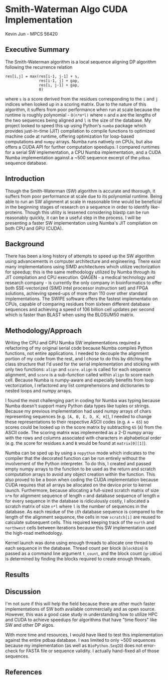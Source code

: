 # Smith-Waterman Algo CUDA Implementation  
Kevin Jun - MPCS 56420

## Executive Summary

The Smith-Waterman algorithm is a local sequence aligning DP algorithm following the recurrence relation

```
res[i,j] = max(res[i-1, j-1] + s,
               res[i-1, j] + gap,
               res[i, j-1] + gap,
               0)
```

where `s` is a score derived from the residues corresponding to the `i` and `j` indices when looked up in a scoring matrix. Due to the nature of this algorithm, it suffers from poor performance when run at scale because the runtime is roughly polynomial - `O(n*m*l)` where `n` and `m` are the lengths of the two sequences being aligned and `l` is the size of the database. My project looked to speed this up using Python's `numba` package which provides just-in-time (JIT) compilation to compile functions to optimized machine code at runtime, offering optimization for loop-based computations and `numpy` arrays. Numba runs natively on CPUs, but also offers a CUDA API for further computation speedups. I compared runtimes for a serial SW implementation, a CPU Numba implementation, and a CUDA Numba implementation against a ~500 sequence excerpt of the `pdbaa` sequence database.

## Introduction

Though the Smith-Waterman (SW) algorithm is accurate and thorough, it suffers from poor performance at scale due to its polynomial runtime. Being able to run an SW alignment at scale in reasonable time would be beneficial in the beginning stages of research on a sequence in order to identify like-proteins. Though this utility is lessened considering blastp can be run reasonably quickly, it can be a useful step in the process. I will be presenting a faster SW implementation using Numba's JIT compilation on both CPU and GPU (CUDA).

## Background

There has been a long history of attempts to speed up the SW algorithm using advancements in computer architecture and engineering. There exist many implementations using SIMD architectures which utilize vectorization for speedup; this is the same methodology utilized by Numba through its JIT compilation and CPU execution. QIAGEN - a medical technology and research company - is currently the only company in bioinformatics to offer both SSE-vectorized (SIMD Intel processor instruction set) and FPGA solutions, achieving speed-ups of more than 110 over other standard implementations. The SWIPE software offers the fastest implementatio on CPUs, capable of comparing residues from sixteen different database sequences and achieving a speed of 106 billion cell updates per second which is faster than BLAST when using the BLOSUM50 matrix.

## Methodology/Approach

Writing the CPU and GPU Numba SW implementations required a refactoring of my original serial code because Numba compiles Python functions, not entire applications. I needed to decouple the alignment portion of my code from the rest, and I chose to do this by ditching the class structure that I'd used for the serial implementation and sticking with only two functions: `align` and `score`. `align` is called for each sequence alignment, and `score` is a sub-function called within `align` to score each cell. Because Numba is numpy-aware and especially benefits from loop vectorization, I refactored any list comprehensions and dictionaries to nested loops and numpy arrays.

I found the most challenging part in coding for Numba was typing because Numba doesn't support many Python data types like tuples or strings. Because my previous implementation had used numpy arrays of chars representing sequences (e.g. `[A, B, E, D, K, H]`), I needed to change these representations to their respective ASCII codes (e.g. `A = 65`) so scores could be looked up in the score matrix by subtracting `65` (`A`) from the ASCII code. The scoring matrix was implemented as a 2-D numpy array with the rows and columns associated with characters in alphabetical order (e.g. the score for residues `A` and `B` would be found at `matrix[0][1]`).

Numba can be sped up by using a `nopython` mode which indicates to the compiler that the decorated function can be run entirely without the involvement of the Python interpreter. To do this, I created and passed empty numpy arrays to the function to be used as the return and scratch computation arrays to avoid any object creation within the function. This also proved to be a boon when coding the CUDA implementation because CUDA requires that all arrays be allocated on the device prior to kernel launch. Furthermore, because allocating a full-sized scratch matrix of size `n*m` for alignment sequence of length `n` and database sequence of length `m` for every sequence in the database is ridiculously costly, I allocated a scratch matrix of size `n*l` where `l` is the number of sequences in the database. As each residue of the `i`th database sequence is compared to the length of the alignment sequence, the cells in row `scratch[i]` are reused to calculate subsequent cells. This required keeping track of the `north` and `northwest` cells between iterations because this SW implementation used the high-road methodology.

Kernel launch was done using enough threads to allocate one thread to each sequence in the database. Thread count per block (`blockDim`) is passed as a command line argument `t_count`, and the block count (`gridDim`) is determined by finding the blocks required to create enough threads.

## Results

## Discussion

I'm not sure if this will help the field because there are other much faster implementations of SW both available commercially and as open source. However, this was a good case study in understanding how to utilize HPC and CUDA to achieve speedups for algorithms that have "time floors" like SW and other DP algos.

With more time and resources, I would have liked to test this implementation against the entire pdbaa database. I was limited to only ~500 sequences because my implementation (as well as `BioPython.SeqIO`) does not error-check for FASTA file or sequence validity. I actually hand-fixed all of those sequences.

## References